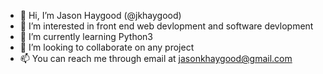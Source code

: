 - 👋 Hi, I’m Jason Haygood (@jkhaygood)
- 👀 I’m interested in front end web devlopment and software devlopment
- 🌱 I’m currently learning Python3
- 💞️ I’m looking to collaborate on any project
- 📫 You can reach me through email at jasonkhaygood@gmail.com
